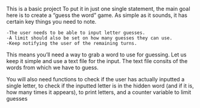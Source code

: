 This is a basic project 
To put it in just one single statement, the main goal here is to create a “guess the word” game. As simple as it sounds, it has certain key things you need to note. 

    -The user needs to be able to input letter guesses.
    -A limit should also be set on how many guesses they can use.
    -Keep notifying the user of the remaining turns.
This means you’ll need a way to grab a word to use for guessing. Let us keep it simple and use a text file for the input. The text file consits of the words from which we have to guess.

You will also need functions to check if the user has actually inputted a single letter, to check if the inputted letter is in the hidden word (and if it is, how many times it appears), to print letters, and a counter variable to limit guesses

